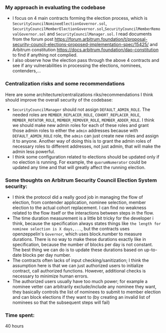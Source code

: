 ### My approach in evaluating the codebase
- I focus on 4 main contracts forming the election process, which is `SecurityCouncilNomineeElectionGovernor.sol`,  `SecurityCouncilMemberElectionGovernor.sol`,`SecurityCouncilMemberRemovalGovernor.sol` and `SecurityCouncilManager.sol`. I read documents from the forum post https://forum.arbitrum.foundation/t/proposal-security-council-elections-proposed-implementation-spec/15425/ and Arbitrum constitution https://docs.arbitrum.foundation/dao-constitution to find if anything not complied. 
- I also observe how the election pass through the above 4 contracts and see if any vulnerabilities in processing the elections, nominees, contenders,...

### Centralization risks and some recommendations
Here are some architecture/centralizations riks/recommendations I think should improve the overall security of the codebase:
- `SecurityCouncilManager` should not assign `DEFAULT_ADMIN_ROLE`. The needed roles are `MEMBER_REPLACER_ROLE`, `COHORT_REPLACER_ROLE`, `MEMBER_ROTATOR_ROLE`, `MEMBER_REMOVER_ROLE`, `MEMBER_ADDER_ROLE`. I think we should make new admin roles for each of these roles and grant those admin roles to either the `admin` addresses because with `DEFAULT_ADMIN_ROLE` role, the `admin` can just create new roles and assign it to anyone. Another way of doing this is to grant the admin roles of necessary roles to different addresses, not just admin, that will make the admin less powerful.
- I think some configuration related to elections should be updated only if no election is running. For example, the `quorumNumerator` could be updated any time and that will greatly affect the running election.


### Some thoughts on Arbitrum Security Council Election System security:
- I think the protocol did a really good job in managing the flow of election, from contender application, nominee selection, member election to the actual cohort replacement. I can find no weakness related to the flow itself or the interactions between steps in the flow.
- The time duration measurement is a little bit tricky for the developer i think, because the specification always states things like `the length for nominee selection is X days,...`, but the contracts uses openzeppelin's `Governor`, which uses block.number to measure durations. There is no way to make these durations exactly like in specification, because the number of blocks per day is not constant. The best thing we can do is to update these durations based on up-to-date blocks per day number.
- The contracts often lacks of input checking/sanitization; I think the assumption here is that we can just authorized users to initialize contract, call authorized functions. However, additional checks is necessary to minimize human errors.
- The authorized users usually have too much power; for example a nominee vetter can arbitrarily exclude/include any nominee they want, they basically controls the list of nominees to submit to member election and can block elections if they want to (by creating an invalid list of nominees so that the subsequent steps will fail)





### Time spent:
40 hours